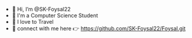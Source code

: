 - 👋 Hi, I’m @SK-Foysal22
- 🏫 I'm a Computer Science Student
- 🌱 I love to Travel
- 💬 connect with me here 👉 https://github.com/SK-Foysal22/Foysal.git
  

<!---
SK-Foysal22/SK-Foysal22 is a ✨ special ✨ repository because its `README.md` (this file) appears on your GitHub profile.
You can click the Preview link to take a look at your changes.
--->
